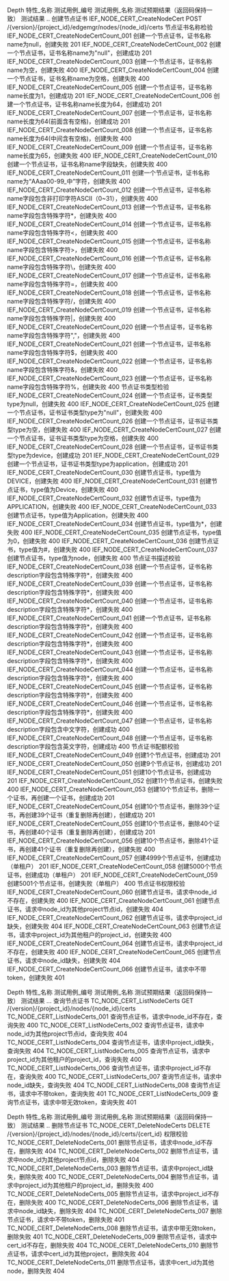 Depth	特性_名称	测试用例_编号	测试用例_名称	测试预期结果（返回码保持一致）	测试结果
..	创建节点证书	 IEF_NODE_CERT_CreateNodeCert	POST /{version}/{project_id}/edgemgr/nodes/{node_id}/certs
	节点证书名称检验	 IEF_NODE_CERT_CreateNodeCertCount_001	创建一个节点证书，证书名称name为null，创建失败	201
		IEF_NODE_CERT_CreateNodeCertCount_002	创建一个节点证书，证书名称name为"null"，创建成功	201
		IEF_NODE_CERT_CreateNodeCertCount_003	创建一个节点证书，证书名称name为空，创建失败	400
		IEF_NODE_CERT_CreateNodeCertCount_004	创建一个节点证书，证书名称name为空格，创建失败	400
		IEF_NODE_CERT_CreateNodeCertCount_005	创建一个节点证书，证书名称name长度为1，创建成功	201
		IEF_NODE_CERT_CreateNodeCertCount_006	创建一个节点证书，证书名称name长度为64，创建成功	201
		IEF_NODE_CERT_CreateNodeCertCount_007	创建一个节点证书，证书名称name长度为64(前面含有空格)，创建成功	201
		IEF_NODE_CERT_CreateNodeCertCount_008	创建一个节点证书，证书名称name长度为64(中间含有空格)，创建失败	400
		IEF_NODE_CERT_CreateNodeCertCount_009	创建一个节点证书，证书名称name长度为65，创建失败	400
		IEF_NODE_CERT_CreateNodeCertCount_010	创建一个节点证书，证书名称name字段缺失，创建失败	400
		IEF_NODE_CERT_CreateNodeCertCount_011	创建一个节点证书，证书名称name为“AAaa00-99_中”字符，创建失败	400
		IEF_NODE_CERT_CreateNodeCertCount_012	创建一个节点证书，证书名称name字段包含非打印字符ASCII（0~31），创建失败	400
		IEF_NODE_CERT_CreateNodeCertCount_013	创建一个节点证书，证书名称name字段包含特殊字符*，创建失败	400
		IEF_NODE_CERT_CreateNodeCertCount_014	创建一个节点证书，证书名称name字段包含特殊字符<，创建失败	400
		 IEF_NODE_CERT_CreateNodeCertCount_015	创建一个节点证书，证书名称name字段包含特殊字符>，创建失败	400
		 IEF_NODE_CERT_CreateNodeCertCount_016	创建一个节点证书，证书名称name字段包含特殊字符\，创建失败	400
		 IEF_NODE_CERT_CreateNodeCertCount_017	创建一个节点证书，证书名称name字段包含特殊字符=，创建失败	400
		 IEF_NODE_CERT_CreateNodeCertCount_018	创建一个节点证书，证书名称name字段包含特殊字符/，创建失败	400
		 IEF_NODE_CERT_CreateNodeCertCount_019	创建一个节点证书，证书名称name字段包含特殊字符|，创建失败	400
		 IEF_NODE_CERT_CreateNodeCertCount_020	创建一个节点证书，证书名称name字段包含特殊字符","，创建失败	400
		 IEF_NODE_CERT_CreateNodeCertCount_021	创建一个节点证书，证书名称name字段包含特殊字符$，创建失败	400
		 IEF_NODE_CERT_CreateNodeCertCount_022	创建一个节点证书，证书名称name字段包含特殊字符&，创建失败	400
		 IEF_NODE_CERT_CreateNodeCertCount_023	创建一个节点证书，证书名称name字段包含特殊字符%，创建失败	400
	节点证书类型检验	 IEF_NODE_CERT_CreateNodeCertCount_024	创建一个节点证书，证书类型type为null，创建失败	400
		 IEF_NODE_CERT_CreateNodeCertCount_025	创建一个节点证书，证书证书类型type为"null"，创建失败	400
		 IEF_NODE_CERT_CreateNodeCertCount_026	创建一个节点证书，证书证书类型type为空，创建失败	400
		 IEF_NODE_CERT_CreateNodeCertCount_027	创建一个节点证书，证书证书类型type为空格，创建失败	400
		 IEF_NODE_CERT_CreateNodeCertCount_028	创建一个节点证书，证书证书类型type为device，创建成功	201
		 IEF_NODE_CERT_CreateNodeCertCount_029	创建一个节点证书，证书证书类型type为application，创建成功	201
		 IEF_NODE_CERT_CreateNodeCertCount_030	创建节点证书，type值为DEVICE，创建失败	400
		 IEF_NODE_CERT_CreateNodeCertCount_031	创建节点证书，type值为Device，创建失败	400
		 IEF_NODE_CERT_CreateNodeCertCount_032	创建节点证书，type值为APPLICATION，创建失败	400
		 IEF_NODE_CERT_CreateNodeCertCount_033	创建节点证书，type值为Application，创建失败	400
		 IEF_NODE_CERT_CreateNodeCertCount_034	创建节点证书，type值为*，创建失败	400
		 IEF_NODE_CERT_CreateNodeCertCount_035	创建节点证书，type值为0，创建失败	400
		 IEF_NODE_CERT_CreateNodeCertCount_036	创建节点证书，type值为#，创建失败	400
		 IEF_NODE_CERT_CreateNodeCertCount_037	创建节点证书，type值为node，创建失败	400
	节点证书描述校验	IEF_NODE_CERT_CreateNodeCertCount_038	创建一个节点证书，证书名称description字段包含特殊字符*，创建失败	400
		IEF_NODE_CERT_CreateNodeCertCount_039	创建一个节点证书，证书名称description字段包含特殊字符*，创建失败	400
		IEF_NODE_CERT_CreateNodeCertCount_040	创建一个节点证书，证书名称description字段包含特殊字符*，创建失败	400
		IEF_NODE_CERT_CreateNodeCertCount_041	创建一个节点证书，证书名称description字段包含特殊字符*，创建失败	400
		IEF_NODE_CERT_CreateNodeCertCount_042	创建一个节点证书，证书名称description字段包含特殊字符*，创建失败	400
		IEF_NODE_CERT_CreateNodeCertCount_043	创建一个节点证书，证书名称description字段包含特殊字符*，创建失败	400
		IEF_NODE_CERT_CreateNodeCertCount_044	创建一个节点证书，证书名称description字段包含特殊字符*，创建失败	400
		IEF_NODE_CERT_CreateNodeCertCount_045	创建一个节点证书，证书名称description字段包含特殊字符*，创建失败	400
		IEF_NODE_CERT_CreateNodeCertCount_046	创建一个节点证书，证书名称description字段包含特殊字符*，创建失败	400
		IEF_NODE_CERT_CreateNodeCertCount_047	创建一个节点证书，证书名称description字段包含中文字符，创建成功	400
		IEF_NODE_CERT_CreateNodeCertCount_048	创建一个节点证书，证书名称description字段包含英文字符，创建成功	400
	节点证书配额校验	IEF_NODE_CERT_CreateNodeCertCount_049	创建1个节点证书，创建成功	201
		IEF_NODE_CERT_CreateNodeCertCount_050	创建9个节点证书，创建成功	201
		IEF_NODE_CERT_CreateNodeCertCount_051	创建10个节点证书，创建成功	201
		IEF_NODE_CERT_CreateNodeCertCount_052	创建11个节点证书，创建失败	400
		IEF_NODE_CERT_CreateNodeCertCount_053	创建10个节点证书，删除一个证书，再创建一个证书，创建成功	201
		IEF_NODE_CERT_CreateNodeCertCount_054	创建10个节点证书，删除39个证书，再创建39个证书（重复删除再创建），创建成功	201
		IEF_NODE_CERT_CreateNodeCertCount_055	创建10个节点证书，删除40个证书，再创建40个证书（重复删除再创建），创建成功	201
		IEF_NODE_CERT_CreateNodeCertCount_056	创建10个节点证书，删除41个证书，再创建41个证书（重复删除再创建），创建失败	400
		IEF_NODE_CERT_CreateNodeCertCount_057	创建4999个节点证书，创建成功（单租户）	201
		IEF_NODE_CERT_CreateNodeCertCount_058	创建5000个节点证书，创建成功（单租户）	201
		IEF_NODE_CERT_CreateNodeCertCount_059	创建5001个节点证书，创建失败（单租户）	400
	节点证书权限校验	IEF_NODE_CERT_CreateNodeCertCount_060	创建节点证书，请求中node_id不存在，创建失败	400
		IEF_NODE_CERT_CreateNodeCertCount_061	创建节点证书，请求中node_id为其他project节点id，创建失败	404
		IEF_NODE_CERT_CreateNodeCertCount_062	创建节点证书，请求中project_id缺失，创建失败	404
		IEF_NODE_CERT_CreateNodeCertCount_063	创建节点证书，请求中project_id为其他租户的project_id，创建失败	400
		IEF_NODE_CERT_CreateNodeCertCount_064	创建节点证书，请求中project_id不存在，创建失败	400
		IEF_NODE_CERT_CreateNodeCertCount_065	创建节点证书，请求中node_id缺失，创建失败	404
		IEF_NODE_CERT_CreateNodeCertCount_066	创建节点证书，请求中不带token，创建失败	401



Depth	特性_名称	测试用例_编号	测试用例_名称	测试预期结果（返回码保持一致）	测试结果
…	查询节点证书	 TC_NODE_CERT_ListNodeCerts	GET /{version}/{project_id}/nodes/{node_id}/certs
		         TC_NODE_CERT_ListNodeCerts_001	查询节点证书，请求中node_id不存在，查询失败	400
		         TC_NODE_CERT_ListNodeCerts_002	查询节点证书，请求中node_id为其他project节点id，查询失败	404
		         TC_NODE_CERT_ListNodeCerts_004	查询节点证书，请求中project_id缺失，查询失败	404
		         TC_NODE_CERT_ListNodeCerts_005	查询节点证书，请求中project_id为其他租户的project_id，查询失败	400
		         TC_NODE_CERT_ListNodeCerts_006	查询节点证书，请求中project_id不存在，查询失败	400
		         TC_NODE_CERT_ListNodeCerts_007	查询节点证书，请求中node_id缺失，查询失败	404
		TC_NODE_CERT_ListNodeCerts_008	查询节点证书，请求中不带token，查询失败	401
		         TC_NODE_CERT_ListNodeCerts_009	查询节点证书，请求中带无效token，查询失败	401



Depth	特性_名称	测试用例_编号	测试用例_名称	测试预期结果（返回码保持一致）	测试结果
..	删除节点证书	 TC_NODE_CERT_DeleteNodeCerts	DELETE /{version}/{project_id}/nodes/{node_id}/certs/{cert_id}
	权限校验	 TC_NODE_CERT_DeleteNodeCerts_001	删除节点证书，请求中node_id不存在，删除失败	404
		TC_NODE_CERT_DeleteNodeCerts_002	删除节点证书，请求中node_id为其他project节点id，删除失败	404
		TC_NODE_CERT_DeleteNodeCerts_003	删除节点证书，请求中project_id缺失，删除失败	400
		TC_NODE_CERT_DeleteNodeCerts_004	删除节点证书，请求中project_id为其他租户的project_id，删除失败	400
		TC_NODE_CERT_DeleteNodeCerts_005	删除节点证书，请求中project_id不存在，删除失败	400
		TC_NODE_CERT_DeleteNodeCerts_006	删除节点证书，请求中node_id缺失，删除失败	404
		TC_NODE_CERT_DeleteNodeCerts_007	删除节点证书，请求中不带token，删除失败	401
		TC_NODE_CERT_DeleteNodeCerts_008	删除节点证书，请求中带无效token，删除失败	401
		TC_NODE_CERT_DeleteNodeCerts_009	删除节点证书，请求中cert_id不存在，删除失败	404
		TC_NODE_CERT_DeleteNodeCerts_010	删除节点证书，请求中cert_id为其他project，删除失败	404
		TC_NODE_CERT_DeleteNodeCerts_011	删除节点证书，请求中cert_id为其他node，删除失败	404
